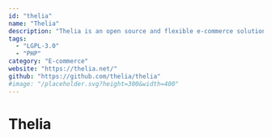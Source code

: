 ```yaml
---
id: "thelia"
name: "Thelia"
description: "Thelia is an open source and flexible e-commerce solution."
tags:
  - "LGPL-3.0"
  - "PHP"
category: "E-commerce"
website: "https://thelia.net/"
github: "https://github.com/thelia/thelia"
#image: "/placeholder.svg?height=300&width=400"
---
```


# Thelia
